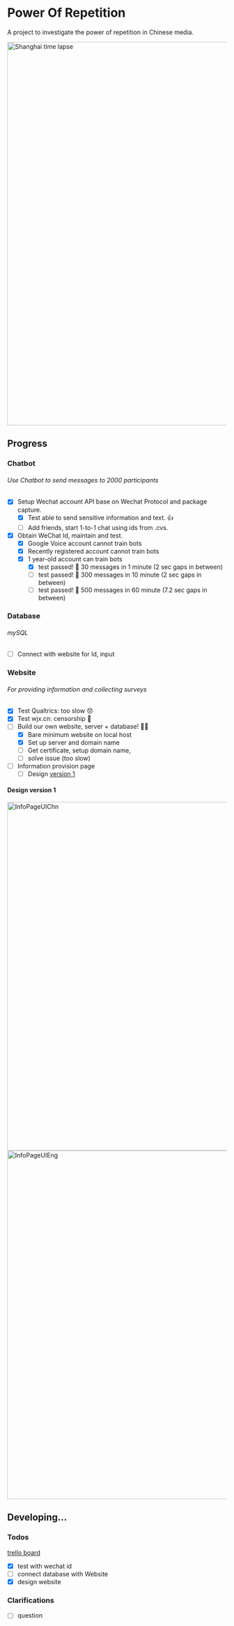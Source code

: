 #  Power Of Repetition
A project to investigate the power of repetition in Chinese media.

<img src="https://github.com/lizzij/PowerOfRepetition/raw/master/img/shanghai.gif" alt="Shanghai time lapse" width="880"/>

## Progress
### Chatbot
###### Use Chatbot to send messages to 2000 participants
- [X] Setup Wechat account API base on Wechat Protocol and package capture.
  - [X] Test able to send sensitive information and text. :thumbsup:
  - [ ] Add friends, start 1-to-1 chat using ids from .cvs.
- [X] Obtain WeChat Id, maintain and test.
  - [X] Google Voice account cannot train bots
  - [X] Recently registered account cannot train bots
  - [X] 1 year-old account can train bots
    - [X] test passed! :tada: 30 messages in 1 minute (2 sec gaps in between)
    - [ ] test passed! :tada: 300 messages in 10 minute (2 sec gaps in between)
    - [ ] test passed! :tada: 500 messages in 60 minute (7.2 sec gaps in between)

### Database
###### mySQL
- [ ] Connect with website for Id, input

### Website
###### For providing information and collecting surveys
- [X] Test Qualtrics: too slow :disappointed:
- [X] Test wjx.cn: censorship :see_no_evil:
- [ ] Build our own website, server + database! :woman_shrugging:
  - [X] Bare minimum website on local host
  - [X] Set up server and domain name
  - [ ] Get certificate, setup domain name,
  - [ ] solve issue (too slow)
- [ ] Information provision page
  - [ ] Design [version 1](#design-version-1)

#### Design version 1
<p float="left">
  <img src="https://github.com/lizzij/PowerOfRepetition/raw/master/img/InfoPageUIChn.png" alt="InfoPageUIChn" height="800"/>
  <img src="https://github.com/lizzij/PowerOfRepetition/raw/master/img/InfoPageUIEng.png" alt="InfoPageUIEng" height="800"/>
</p>

## Developing...
### Todos
[trello board](https://trello.com/b/2kwmft8O/chinamedia)
- [X] test with wechat id
- [ ] connect database with Website
- [X] design website

### Clarifications
- [ ] question
